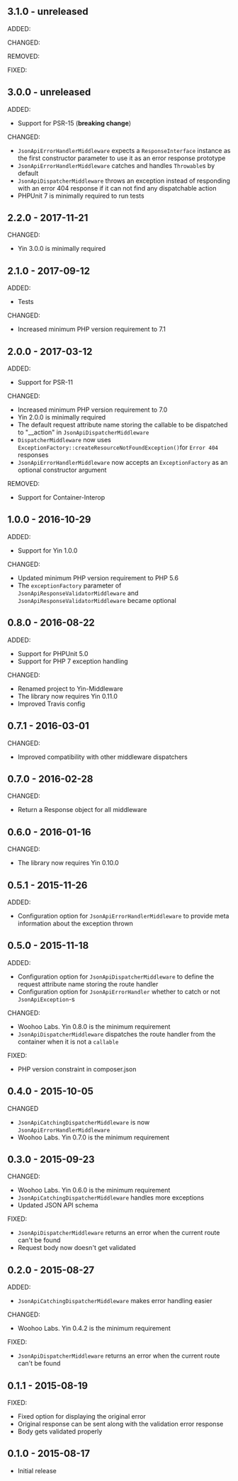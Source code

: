 ## 3.1.0 - unreleased

ADDED:

CHANGED:

REMOVED:

FIXED:

## 3.0.0 - unreleased

ADDED:

- Support for PSR-15 (**breaking change**)

CHANGED:

- `JsonApiErrorHandlerMiddleware` expects a `ResponseInterface` instance as the first constructor parameter to use it as an error response prototype
- `JsonApiErrorHandlerMiddleware` catches and handles `Throwable`s by default
- `JsonApiDispatcherMiddleware` throws an exception instead of responding with an error 404 response if it can not find any dispatchable action
- PHPUnit 7 is minimally required to run tests

## 2.2.0 - 2017-11-21

CHANGED:

- Yin 3.0.0 is minimally required

## 2.1.0 - 2017-09-12

ADDED:

- Tests

CHANGED:

- Increased minimum PHP version requirement to 7.1

## 2.0.0 - 2017-03-12

ADDED:

- Support for PSR-11

CHANGED:

- Increased minimum PHP version requirement to 7.0
- Yin 2.0.0 is minimally required
- The default request attribute name storing the callable to be dispatched to "__action" in `JsonApiDispatcherMiddleware`
- `DispatcherMiddleware` now uses `ExceptionFactory::createResourceNotFoundException()`for `Error 404` responses
- `JsonApiErrorHandlerMiddleware` now accepts an `ExceptionFactory` as an optional constructor argument

REMOVED:

- Support for Container-Interop

## 1.0.0 - 2016-10-29

ADDED:

- Support for Yin 1.0.0

CHANGED:

- Updated minimum PHP version requirement to PHP 5.6
- The `exceptionFactory` parameter of `JsonApiResponseValidatorMiddleware` and `JsonApiResponseValidatorMiddleware` became optional

## 0.8.0 - 2016-08-22

ADDED:

- Support for PHPUnit 5.0
- Support for PHP 7 exception handling

CHANGED:

- Renamed project to Yin-Middleware
- The library now requires Yin 0.11.0
- Improved Travis config

## 0.7.1 - 2016-03-01

CHANGED:

- Improved compatibility with other middleware dispatchers

## 0.7.0 - 2016-02-28

CHANGED:

- Return a Response object for all middleware

## 0.6.0 - 2016-01-16

CHANGED:

- The library now requires Yin 0.10.0

## 0.5.1 - 2015-11-26

ADDED:

- Configuration option for `JsonApiErrorHandlerMiddleware` to provide meta information about the exception thrown

## 0.5.0 - 2015-11-18

ADDED:

- Configuration option for `JsonApiDispatcherMiddleware` to define the request attribute name storing the route handler
- Configuration option for `JsonApiErrorHandler` whether to catch or not `JsonApiException`-s

CHANGED:

- Woohoo Labs. Yin 0.8.0 is the minimum requirement
- `JsonApiDispatcherMiddleware` dispatches the route handler from the container when it is not a `callable` 

FIXED:

- PHP version constraint in composer.json

## 0.4.0 - 2015-10-05

CHANGED
- `JsonApiCatchingDispatcherMiddleware` is now `JsonApiErrorHandlerMiddleware`
- Woohoo Labs. Yin 0.7.0 is the minimum requirement

## 0.3.0 - 2015-09-23

CHANGED:

- Woohoo Labs. Yin 0.6.0 is the minimum requirement
- `JsonApiCatchingDispatcherMiddleware` handles more exceptions
- Updated JSON API schema

FIXED:

- `JsonApiDispatcherMiddleware` returns an error when the current route can't be found
- Request body now doesn't get validated

## 0.2.0 - 2015-08-27

ADDED:

- `JsonApiCatchingDispatcherMiddleware` makes error handling easier

CHANGED:

- Woohoo Labs. Yin 0.4.2 is the minimum requirement

FIXED:

- `JsonApiDispatcherMiddleware` returns an error when the current route can't be found

## 0.1.1 - 2015-08-19

FIXED:

- Fixed option for displaying the original error
- Original response can be sent along with the validation error response
- Body gets validated properly

## 0.1.0 - 2015-08-17

- Initial release

